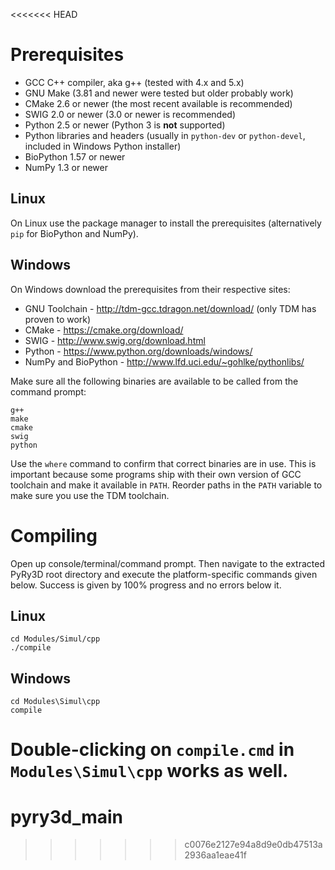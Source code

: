 <<<<<<< HEAD
# Prerequisites

* GCC C++ compiler, aka g++ (tested with 4.x and 5.x)
* GNU Make (3.81 and newer were tested but older probably work)
* CMake 2.6 or newer (the most recent available is recommended)
* SWIG 2.0 or newer (3.0 or newer is recommended)
* Python 2.5 or newer (Python 3 is **not** supported)
* Python libraries and headers (usually in ```python-dev``` or
  ```python-devel```, included in Windows Python installer)
* BioPython 1.57 or newer
* NumPy 1.3 or newer

## Linux

On Linux use the package manager to install the prerequisites (alternatively
```pip``` for BioPython and NumPy).

## Windows

On Windows download the prerequisites from their respective sites:

* GNU Toolchain - <http://tdm-gcc.tdragon.net/download/> (only TDM has proven
  to work)
* CMake - <https://cmake.org/download/>
* SWIG - <http://www.swig.org/download.html>
* Python - <https://www.python.org/downloads/windows/>
* NumPy and BioPython - <http://www.lfd.uci.edu/~gohlke/pythonlibs/>

Make sure all the following binaries are available to be called from the
command prompt:

```
g++
make
cmake
swig
python
```

Use the ```where``` command to confirm that correct binaries are in use. This
is important because some programs ship with their own version of GCC toolchain
and make it available in ```PATH```. Reorder paths in the ```PATH``` variable
to make sure you use the TDM toolchain.

# Compiling

Open up console/terminal/command prompt. Then navigate to the extracted PyRy3D
root directory and execute the platform-specific commands given below.
Success is given by 100% progress and no errors below it.

## Linux

```
cd Modules/Simul/cpp
./compile
```

## Windows

```
cd Modules\Simul\cpp
compile
```

Double-clicking on ```compile.cmd``` in ```Modules\Simul\cpp``` works as well.
=======
# pyry3d_main
>>>>>>> c0076e2127e94a8d9e0db47513a2936aa1eae41f
